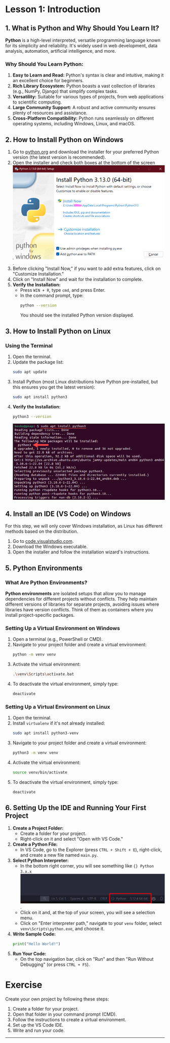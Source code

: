 # Lesson 1: __**Introduction**__

## 1. What is Python and Why Should You Learn It?

**Python** is a high-level interpreted, versatile programming language known for its simplicity and reliability. It's widely used in web development, data analysis, automation, artificial intelligence, and more.

### **Why Should You Learn Python:**

1. **Easy to Learn and Read:** Python's syntax is clear and intuitive, making it an excellent choice for beginners.
2. **Rich Library Ecosystem:** Python boasts a vast collection of libraries (e.g., NumPy, Django) that simplify complex tasks.
3. **Versatility:** Suitable for various types of projects, from web applications to scientific computing.
4. **Large Community Support:** A robust and active community ensures plenty of resources and assistance.
5. **Cross-Platform Compatibility:** Python runs seamlessly on different operating systems, including Windows, Linux, and macOS.

## 2. How to Install Python on Windows

1. Go to [python.org](https://www.python.org/downloads/) and download the installer for your preferred Python version (the latest version is recommended).
2. Open the installer and check both boxes at the bottom of the screen ![Python Installer](images/py_setup_windows.png).
3. Before clicking "Install Now," if you want to add extra features, click on "Customize Installation."
4. Click on "Install Now" and wait for the installation to complete.
5. **Verify the Installation:**
    - Press `WIN + R`, type `cmd`, and press Enter.
    - In the command prompt, type:
        ```bash
        python --version
        ```
        You should see the installed Python version displayed.

## 3. How to Install Python on Linux

### Using the Terminal

1. Open the terminal.
2. Update the package list:
    ```bash
    sudo apt update
    ```
3. Install Python (most Linux distributions have Python pre-installed, but this ensures you get the latest version):
    ```bash
    sudo apt install python3
    ```
4. **Verify the Installation:**
    ```bash
    python3 --version
    ```
    ![Python Setup on Linux](images/py_setup_linux.png)

## 4. Install an IDE (VS Code) on Windows

For this step, we will only cover Windows installation, as Linux has different methods based on the distribution.

1. Go to [code.visualstudio.com](https://code.visualstudio.com/download).
2. Download the Windows executable.
3. Open the installer and follow the installation wizard's instructions.

## 5. Python Environments

### What Are Python Environments?

**Python environments** are isolated setups that allow you to manage dependencies for different projects without conflicts. They help maintain different versions of libraries for separate projects, avoiding issues where libraries have version conflicts. Think of them as containers where you install project-specific packages.

### Setting Up a Virtual Environment on Windows

1. Open a terminal (e.g., PowerShell or CMD).
2. Navigate to your project folder and create a virtual environment:
    ```bash
    python -m venv venv
    ```
3. Activate the virtual environment:
    ```bash
    .\venv\Scripts\activate.bat
    ```
4. To deactivate the virtual environment, simply type:
    ```bash
    deactivate
    ```

### Setting Up a Virtual Environment on Linux

1. Open the terminal.
2. Install `virtualenv` if it's not already installed:
    ```bash
    sudo apt install python3-venv
    ```
3. Navigate to your project folder and create a virtual environment:
    ```bash
    python3 -m venv venv
    ```
4. Activate the virtual environment:
    ```bash
    source venv/bin/activate
    ```
5. To deactivate the virtual environment, simply type:
    ```bash
    deactivate
    ```

## 6. Setting Up the IDE and Running Your First Project

1. **Create a Project Folder:**
    - Create a folder for your project.
    - Right-click on it and select "Open with VS Code."
2. **Create a Python File:**
    - In VS Code, go to the Explorer (press `CTRL + Shift + E`), right-click, and create a new file named `main.py`.
3. **Select Python Interpreter:**
    - In the bottom right corner, you will see something like `{} Python 3.x.x` ![Python Interpreter](images/code_interpreter.png).
    - Click on it and, at the top of your screen, you will see a selection menu.
    - Click on "Enter interpreter path," navigate to your `venv` folder, select `venv\Scripts\python.exe`, and choose it.
4. **Write Sample Code:**
    ```python
    print("Hello World!")
    ```
5. **Run Your Code:**
    - On the top navigation bar, click on "Run" and then "Run Without Debugging" (or press `CTRL + F5`).

# Exercise

Create your own project by following these steps:

1. Create a folder for your project.
2. Open that folder in your command prompt (CMD).
3. Follow the instructions to create a virtual environment.
4. Set up the VS Code IDE.
5. Write and run your code.

---
